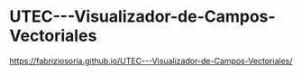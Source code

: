 # UTEC---Visualizador-de-Campos-Vectoriales
https://fabriziosoria.github.io/UTEC---Visualizador-de-Campos-Vectoriales/
